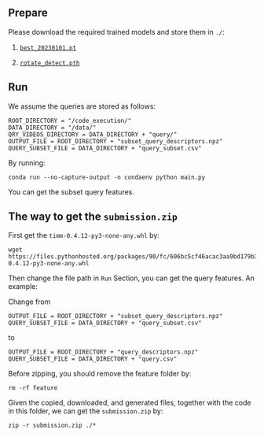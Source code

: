 ## Prepare

Please download the required trained models and store them in ```./```:

1. [`best_20230101.pt`](https://drive.google.com/file/d/1N5B0nek4wYFeLj-KZJz0SUfAkpKoDNUV/view?usp=share_link)

2. [`rotate_detect.pth`](https://drive.google.com/file/d/1lQRvr8t_y3Pexb9PDzH6RzQDwXzOqVcc/view?usp=share_link)


## Run
We assume the queries are stored as follows:
```
ROOT_DIRECTORY = "/code_execution/"
DATA_DIRECTORY = "/data/"
QRY_VIDEOS_DIRECTORY = DATA_DIRECTORY + "query/"
OUTPUT_FILE = ROOT_DIRECTORY + "subset_query_descriptors.npz"
QUERY_SUBSET_FILE = DATA_DIRECTORY + "query_subset.csv"
```

By running:
```
conda run --no-capture-output -n condaenv python main.py
```
You can get the subset query features.

## The way to get the `submission.zip`

First get the ```timm-0.4.12-py3-none-any.whl``` by: 
```
wget https://files.pythonhosted.org/packages/90/fc/606bc5cf46acac3aa9bd179b3954433c026aaf88ea98d6b19f5d14c336da/timm-0.4.12-py3-none-any.whl
```

Then change the file path in `Run` Section, you can get the query features. An example:

Change from 

```
OUTPUT_FILE = ROOT_DIRECTORY + "subset_query_descriptors.npz"
QUERY_SUBSET_FILE = DATA_DIRECTORY + "query_subset.csv"
```
to 
```
OUTPUT_FILE = ROOT_DIRECTORY + "query_descriptors.npz"
QUERY_SUBSET_FILE = DATA_DIRECTORY + "query.csv"
```

Before zipping, you should remove the feature folder by:
```
rm -rf feature
```

Given the copied, downloaded, and generated files, together with the code in this folder, we can get the `submission.zip` by:

```
zip -r submission.zip ./*
```

